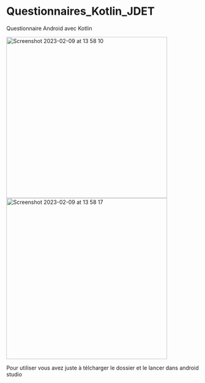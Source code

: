 # Questionnaires_Kotlin_JDET
Questionnaire Android avec Kotlin

<img width="420" alt="Screenshot 2023-02-09 at 13 58 10" src="https://user-images.githubusercontent.com/71874844/217819421-abec93a9-9ca0-4276-8dde-fb0d3f727be3.png">

<img width="420" alt="Screenshot 2023-02-09 at 13 58 17" src="https://user-images.githubusercontent.com/71874844/217819371-b9843916-02ca-4056-9fc4-1b231ee312e3.png">

Pour utiliser vous avez juste à télcharger le dossier et le lancer dans android studio

